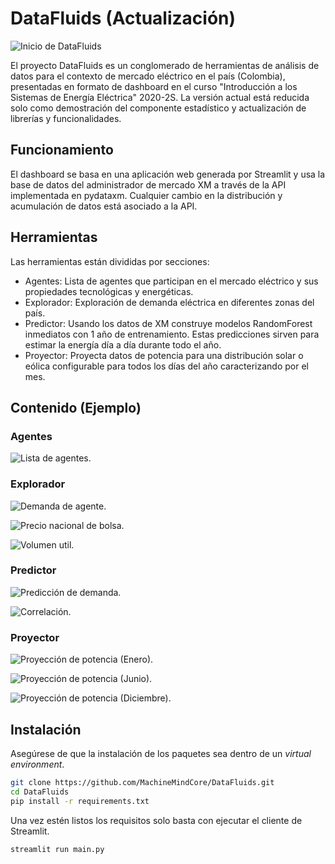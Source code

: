 # DataFluids (Actualización)

![Inicio de DataFluids](/images/home.png)

El proyecto DataFluids es un conglomerado de herramientas de análisis de datos para el contexto de mercado eléctrico en el país (Colombia), presentadas en formato de dashboard en el curso "Introducción a los Sistemas de Energía Eléctrica" 2020-2S. La versión actual está reducida solo como demostración del componente estadístico y actualización de librerías y funcionalidades.

## Funcionamiento

El dashboard se basa en una aplicación web generada por Streamlit y usa la base de datos del administrador de mercado XM a través de la API implementada en pydataxm. Cualquier cambio en la distribución y acumulación de datos está asociado a la API.

## Herramientas

Las herramientas están divididas por secciones:

- Agentes: Lista de agentes que participan en el mercado eléctrico y sus propiedades tecnológicas y energéticas.
- Explorador: Exploración de demanda eléctrica en diferentes zonas del país.
- Predictor: Usando los datos de XM construye modelos RandomForest inmediatos con 1 año de entrenamiento. Estas predicciones sirven para estimar la energía día a día durante todo el año.
- Proyector: Proyecta datos de potencia para una distribución solar o eólica configurable para todos los días del año caracterizando por el mes.

## Contenido (Ejemplo)

### Agentes

![Lista de agentes.](/images/agents.png)

### Explorador

![Demanda de agente.](/images/explorer1.png)

![Precio nacional de bolsa.](/images/explorer2.png)

![Volumen util.](/images/explorer3.png)

### Predictor

![Predicción de demanda.](/images/predictor1.png)

![Correlación.](/images/predictor2.png)

### Proyector

![Proyección de potencia (Enero).](/images/proy_enero.png)

![Proyección de potencia (Junio).](/images/proy_junio.png)

![Proyección de potencia (Diciembre).](/images/proy_dic.png)

## Instalación

Asegúrese de que la instalación de los paquetes sea dentro de un _virtual environment_.

```bash
git clone https://github.com/MachineMindCore/DataFluids.git
cd DataFluids
pip install -r requirements.txt
```

Una vez estén listos los requisitos solo basta con ejecutar el cliente de Streamlit.

```bash
streamlit run main.py
```
